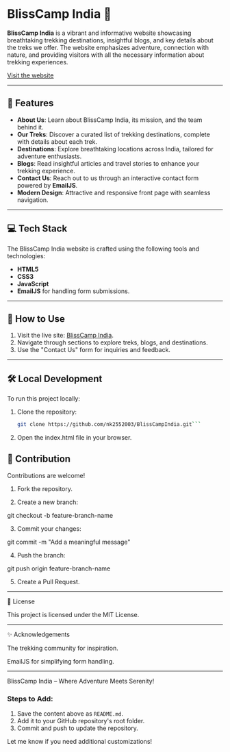# BlissCamp India 🌄  

**BlissCamp India** is a vibrant and informative website showcasing breathtaking trekking destinations, insightful blogs, and key details about the treks we offer. The website emphasizes adventure, connection with nature, and providing visitors with all the necessary information about trekking experiences.  

[Visit the website](https://nk2552003.github.io/BlissCampIndia/)  

---

## 🚀 Features  

- **About Us**: Learn about BlissCamp India, its mission, and the team behind it.  
- **Our Treks**: Discover a curated list of trekking destinations, complete with details about each trek.  
- **Destinations**: Explore breathtaking locations across India, tailored for adventure enthusiasts.  
- **Blogs**: Read insightful articles and travel stories to enhance your trekking experience.  
- **Contact Us**: Reach out to us through an interactive contact form powered by **EmailJS**.  
- **Modern Design**: Attractive and responsive front page with seamless navigation.  

---

## 💻 Tech Stack  

The BlissCamp India website is crafted using the following tools and technologies:  

- **HTML5**  
- **CSS3**  
- **JavaScript**  
- **EmailJS** for handling form submissions.  

---

## 🌟 How to Use  

1. Visit the live site: [BlissCamp India](https://nk2552003.github.io/BlissCampIndia/).  
2. Navigate through sections to explore treks, blogs, and destinations.  
3. Use the "Contact Us" form for inquiries and feedback.  

---

## 🛠️ Local Development  

To run this project locally:  

1. Clone the repository:  
   ```bash
   git clone https://github.com/nk2552003/BlissCampIndia.git```

2. Open the index.html file in your browser.



## 🎨 Contribution

Contributions are welcome!

1. Fork the repository.


2. Create a new branch:

git checkout -b feature-branch-name


3. Commit your changes:

git commit -m "Add a meaningful message"


4. Push the branch:

git push origin feature-branch-name


5. Create a Pull Request.




---

📄 License

This project is licensed under the MIT License.


---

✨ Acknowledgements

The trekking community for inspiration.

EmailJS for simplifying form handling.



---

BlissCamp India – Where Adventure Meets Serenity!

### Steps to Add:  
1. Save the content above as `README.md`.  
2. Add it to your GitHub repository's root folder.  
3. Commit and push to update the repository.  

Let me know if you need additional customizations!